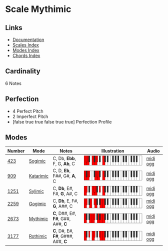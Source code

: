 # Scale Mythimic

## Links

- [Documentation](index.md)
- [Scales Index](Scales.md)
- [Modes Index](Modes.md)
- [Chords Index](Chords.md)

## Cardinality

6 Notes

## Perfection

- 4 Perfect Pitch
- 2 Imperfect Pitch
- [false true true false true true] Perfection Profile

## Modes

| Number | Mode | Notes | Illustration | Audio |
|--------|------|-------|--------------|-------|
| [423](https://ianring.com/musictheory/scales/423) | [Sogimic](ModeSogimic.md) | C, Db, **Ebb**, F, G, **Ab**, C | ![CNaturalSogimic](ModeCNaturalSogimic.png) | [midi](ModeCNaturalSogimic.mid) [ogg](ModeCNaturalSogimic.ogg) | 
| [909](https://ianring.com/musictheory/scales/909) | [Katarimic](ModeKatarimic.md) | C, D, **Eb**, F##, G#, **A**, C | ![CNaturalKatarimic](ModeCNaturalKatarimic.png) | [midi](ModeCNaturalKatarimic.mid) [ogg](ModeCNaturalKatarimic.ogg) | 
| [1251](https://ianring.com/musictheory/scales/1251) | [Sylimic](ModeSylimic.md) | C, **Db**, E#, F#, **G**, A#, C | ![CNaturalSylimic](ModeCNaturalSylimic.png) | [midi](ModeCNaturalSylimic.mid) [ogg](ModeCNaturalSylimic.ogg) | 
| [2259](https://ianring.com/musictheory/scales/2259) | [Gogimic](ModeGogimic.md) | C, **Db**, E, F#, **G**, A##, C | ![CNaturalGogimic](ModeCNaturalGogimic.png) | [midi](ModeCNaturalGogimic.mid) [ogg](ModeCNaturalGogimic.ogg) | 
| [2673](https://ianring.com/musictheory/scales/2673) | [Mythimic](ModeMythimic.md) | **C**, D##, E#, **F#**, G##, A##, **C** | ![CNaturalMythimic](ModeCNaturalMythimic.png) | [midi](ModeCNaturalMythimic.mid) [ogg](ModeCNaturalMythimic.ogg) | 
| [3177](https://ianring.com/musictheory/scales/3177) | [Rothimic](ModeRothimic.md) | **C**, D#, E#, **F#**, G###, A##, **C** | ![CNaturalRothimic](ModeCNaturalRothimic.png) | [midi](ModeCNaturalRothimic.mid) [ogg](ModeCNaturalRothimic.ogg) | 
